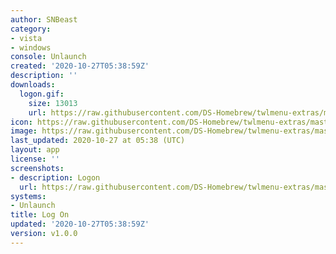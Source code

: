 ```yaml
---
author: SNBeast
category:
- vista
- windows
console: Unlaunch
created: '2020-10-27T05:38:59Z'
description: ''
downloads:
  logon.gif:
    size: 13013
    url: https://raw.githubusercontent.com/DS-Homebrew/twlmenu-extras/master/_nds/TWiLightMenu/unlaunch/backgrounds/logon.gif
icon: https://raw.githubusercontent.com/DS-Homebrew/twlmenu-extras/master/_nds/TWiLightMenu/unlaunch/backgrounds/logon.gif
image: https://raw.githubusercontent.com/DS-Homebrew/twlmenu-extras/master/_nds/TWiLightMenu/unlaunch/backgrounds/logon.gif
last_updated: 2020-10-27 at 05:38 (UTC)
layout: app
license: ''
screenshots:
- description: Logon
  url: https://raw.githubusercontent.com/DS-Homebrew/twlmenu-extras/master/_nds/TWiLightMenu/unlaunch/backgrounds/logon.gif
systems:
- Unlaunch
title: Log On
updated: '2020-10-27T05:38:59Z'
version: v1.0.0
---
```

